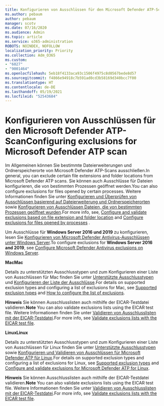 ```yaml
---
title: Konfigurieren von Ausschlüssen für den Microsoft Defender ATP-Scan
ms.author: pebaum
author: pebaum
manager: scotv
ms.date: 07/16/2020
ms.audience: Admin
ms.topic: article
ms.service: o365-administration
ROBOTS: NOINDEX, NOFOLLOW
localization_priority: Priority
ms.collection: Adm_O365
ms.custom:
- "6027"
- "9001464"
ms.openlocfilehash: 5eb18f4133aca93c1506f4975c8d0567bede8d57
ms.sourcegitcommit: f4866e94918c7b591ad0cd3b58169d340bcc7f00
ms.translationtype: HT
ms.contentlocale: de-DE
ms.lasthandoff: 05/19/2021
ms.locfileid: "52543684"
---
```

# <a name="configuring-exclusions-for-microsoft-defender-atp-scan"></a><span data-ttu-id="904d4-102">Konfigurieren von Ausschlüssen für den Microsoft Defender ATP-Scan</span><span class="sxs-lookup"><span data-stu-id="904d4-102">Configuring exclusions for Microsoft Defender ATP scan</span></span>

<span data-ttu-id="904d4-103">Im Allgemeinen können Sie bestimmte Dateierweiterungen und Ordnerspeicherorte von Microsoft Defender ATP-Scans ausschließen.</span><span class="sxs-lookup"><span data-stu-id="904d4-103">In general, you can exclude certain file extensions and folder locations from Microsoft Defender ATP scans.</span></span> <span data-ttu-id="904d4-104">Sie können auch Ausschlüsse für Dateien konfigurieren, die von bestimmten Prozessen geöffnet werden.</span><span class="sxs-lookup"><span data-stu-id="904d4-104">You can also configure exclusions for files opened by certain processes.</span></span> <span data-ttu-id="904d4-105">Weitere Informationen finden Sie unter [Konfigurieren und Überprüfen von Ausschlüssen basierend auf Dateierweiterung und Ordnerspeicherorten](/windows/security/threat-protection/microsoft-defender-antivirus/configure-extension-file-exclusions-microsoft-defender-antivirus) sowie [Konfigurieren von Ausschlüssen Dateien, die von bestimmten Prozessen geöffnet wurden](/windows/security/threat-protection/microsoft-defender-antivirus/configure-process-opened-file-exclusions-microsoft-defender-antivirus).</span><span class="sxs-lookup"><span data-stu-id="904d4-105">For more info, see, [Configure and validate exclusions based on file extension and folder location](/windows/security/threat-protection/microsoft-defender-antivirus/configure-extension-file-exclusions-microsoft-defender-antivirus) and [Configure exclusions for files opened by processes](/windows/security/threat-protection/microsoft-defender-antivirus/configure-process-opened-file-exclusions-microsoft-defender-antivirus) .</span></span>

<span data-ttu-id="904d4-106">Um Ausschlüsse für **Windows Server 2016 und 2019** zu konfigurieren, lesen Sie [Konfigurieren von Microsoft Defender Antivirus-Ausschlüssen unter Windows Server](/windows/security/threat-protection/microsoft-defender-antivirus/configure-server-exclusions-microsoft-defender-antivirus).</span><span class="sxs-lookup"><span data-stu-id="904d4-106">To configure exclusions for  **Windows Server 2016 and 2019**, see [Configure Microsoft Defender Antivirus exclusions on Windows Server](/windows/security/threat-protection/microsoft-defender-antivirus/configure-server-exclusions-microsoft-defender-antivirus).</span></span>

<span data-ttu-id="904d4-107">**Mac**</span><span class="sxs-lookup"><span data-stu-id="904d4-107">**Mac**</span></span>

<span data-ttu-id="904d4-108">Details zu unterstützten Ausschlusstypen und zum Konfigurieren einer Liste von Ausschlüssen für Mac finden Sie unter [Unterstützte Ausschlusstypen](/windows/security/threat-protection/microsoft-defender-atp/mac-exclusions#supported-exclusion-types) und [Konfigurieren der Liste der Ausschlüsse](/windows/security/threat-protection/microsoft-defender-atp/mac-exclusions#how-to-configure-the-list-of-exclusions).</span><span class="sxs-lookup"><span data-stu-id="904d4-108">For details on supported exclusion types and configuring a list of exclusions for Mac, see [Supported exclusion types](/windows/security/threat-protection/microsoft-defender-atp/mac-exclusions#supported-exclusion-types) and [How to configure the list of exclusions](/windows/security/threat-protection/microsoft-defender-atp/mac-exclusions#how-to-configure-the-list-of-exclusions).</span></span>

<span data-ttu-id="904d4-109">**Hinweis** Sie können Ausschlusslisten auch mithilfe der EICAR-Testdatei validieren.</span><span class="sxs-lookup"><span data-stu-id="904d4-109">**Note** You can also validate exclusions lists using the EICAR test file.</span></span> <span data-ttu-id="904d4-110">Weitere Informationen finden Sie unter [Validieren von Ausschlusslisten mit der EICAR-Testdatei](/windows/security/threat-protection/microsoft-defender-atp/mac-exclusions#validate-exclusions-lists-with-the-eicar-test-file).</span><span class="sxs-lookup"><span data-stu-id="904d4-110">For more info, see [Validate exclusions lists with the EICAR test file](/windows/security/threat-protection/microsoft-defender-atp/mac-exclusions#validate-exclusions-lists-with-the-eicar-test-file).</span></span> 

<span data-ttu-id="904d4-111">**Linux**</span><span class="sxs-lookup"><span data-stu-id="904d4-111">**Linux**</span></span>

<span data-ttu-id="904d4-112">Details zu unterstützten Ausschlusstypen und zum Konfigurieren einer Liste von Ausschlüssen für Linux finden Sie unter [Unterstützte Ausschlusstypen](/windows/security/threat-protection/microsoft-defender-atp/linux-exclusions#supported-exclusion-types) sowie [Konfigurieren und Validieren von Ausschlüssen für Microsoft Defender ATP für Linux](/windows/security/threat-protection/microsoft-defender-atp/linux-exclusions).</span><span class="sxs-lookup"><span data-stu-id="904d4-112">For details on supported exclusion types and configuring a list of exclusions for Linux, see [Supported exclusion types](/windows/security/threat-protection/microsoft-defender-atp/linux-exclusions#supported-exclusion-types) and [Configure and validate exclusions for Microsoft Defender ATP for Linux](/windows/security/threat-protection/microsoft-defender-atp/linux-exclusions).</span></span>

<span data-ttu-id="904d4-113">**Hinweis** Sie können Ausschlusslisten auch mithilfe der EICAR-Testdatei validieren.</span><span class="sxs-lookup"><span data-stu-id="904d4-113">**Note** You can also validate exclusions lists using the EICAR test file.</span></span> <span data-ttu-id="904d4-114">Weitere Informationen finden Sie unter [Validieren von Ausschlusslisten mit der EICAR-Testdatei](/windows/security/threat-protection/microsoft-defender-atp/linux-exclusions#validate-exclusions-lists-with-the-eicar-test-file).</span><span class="sxs-lookup"><span data-stu-id="904d4-114">For more info, see [Validate exclusions lists with the EICAR test file](/windows/security/threat-protection/microsoft-defender-atp/linux-exclusions#validate-exclusions-lists-with-the-eicar-test-file).</span></span> 